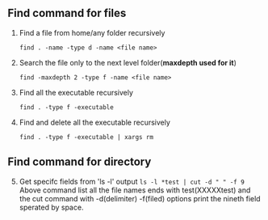 
## Find command for files

1. Find a file from home/any folder recursively 

    ```find . -name -type d -name <file name>```

2. Search the file only to the next level folder(**maxdepth used for it**)

    ```find -maxdepth 2 -type f -name <file name>```   

3. Find all the executable recursively

    ```find . -type f -executable```

4. Find and delete all the executable recursively

    ```find . -type f -executable | xargs rm```



## Find command for directory

5. Get specifc fields from 'ls -l' output
   ```ls -l *test | cut -d " " -f 9```
   Above command list all the file names ends with test(XXXXXtest) and the cut command with -d(delimiter) -f(filed) options print the nineth field sperated by space.
